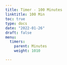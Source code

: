 ```yaml
---
title: Timer - 100 Minutes
linktitle: 100 Min
toc: true
type: docs
date: "2022-01-26"
draft: false
menu:
  timers:
    parent: Minutes
    weight: 1010

---
```


<br>
<br>

 <div class="container">
  <div id="app"></div>
</div>

<style>
.container {
    height: 200px;
    display: flex;
    align-items: center;
    justify-content: center;
}
</style>

<script>
// Credit: Mateusz Rybczonec

const FULL_DASH_ARRAY = 283;
const WARNING_THRESHOLD = 10;
const ALERT_THRESHOLD = 5;

const COLOR_CODES = {
  info: {
    color: "green"
  },
  warning: {
    color: "orange",
    threshold: WARNING_THRESHOLD
  },
  alert: {
    color: "red",
    threshold: ALERT_THRESHOLD
  }
};

const TIME_LIMIT = 60*100;
let timePassed = 0;
let timeLeft = TIME_LIMIT;
let timerInterval = null;
let remainingPathColor = COLOR_CODES.info.color;

document.getElementById("app").innerHTML = `
<div class="base-timer">
  <svg class="base-timer__svg" viewBox="0 0 100 100" xmlns="http://www.w3.org/2000/svg">
    <g class="base-timer__circle">
      <circle class="base-timer__path-elapsed" cx="50" cy="50" r="45"></circle>
      <path
        id="base-timer-path-remaining"
        stroke-dasharray="283"
        class="base-timer__path-remaining ${remainingPathColor}"
        d="
          M 50, 50
          m -45, 0
          a 45,45 0 1,0 90,0
          a 45,45 0 1,0 -90,0
        "
      ></path>
    </g>
  </svg>
  <span id="base-timer-label" class="base-timer__label">${formatTime(
    timeLeft
  )}</span>
</div>
`;

startTimer();

function onTimesUp() {
  clearInterval(timerInterval);
}

function startTimer() {
  timerInterval = setInterval(() => {
    timePassed = timePassed += 1;
    timeLeft = TIME_LIMIT - timePassed;
    document.getElementById("base-timer-label").innerHTML = formatTime(
      timeLeft
    );
    setCircleDasharray();
    setRemainingPathColor(timeLeft);

    if (timeLeft === 0) {
      onTimesUp();
    }
  }, 1000);
}

function formatTime(time) {
  const minutes = Math.floor(time / 60);
  let seconds = time % 60;

  if (seconds < 10) {
    seconds = `0${seconds}`;
  }

  return `${minutes}:${seconds}`;
}

function setRemainingPathColor(timeLeft) {
  const { alert, warning, info } = COLOR_CODES;
  if (timeLeft <= alert.threshold) {
    document
      .getElementById("base-timer-path-remaining")
      .classList.remove(warning.color);
    document
      .getElementById("base-timer-path-remaining")
      .classList.add(alert.color);
  } else if (timeLeft <= warning.threshold) {
    document
      .getElementById("base-timer-path-remaining")
      .classList.remove(info.color);
    document
      .getElementById("base-timer-path-remaining")
      .classList.add(warning.color);
  }
}

function calculateTimeFraction() {
  const rawTimeFraction = timeLeft / TIME_LIMIT;
  return rawTimeFraction - (1 / TIME_LIMIT) * (1 - rawTimeFraction);
}

function setCircleDasharray() {
  const circleDasharray = `${(
    calculateTimeFraction() * FULL_DASH_ARRAY
  ).toFixed(0)} 283`;
  document
    .getElementById("base-timer-path-remaining")
    .setAttribute("stroke-dasharray", circleDasharray);
}
</script>

<style>
body {
  font-family: sans-serif;
  display: grid;
  height: 100vh;
  place-items: center;
}

.base-timer {
  position: relative;
  width: 300px;
  height: 300px;
}

.base-timer__svg {
  transform: scaleX(-1);
}

.base-timer__circle {
  fill: none;
  stroke: none;
}

.base-timer__path-elapsed {
  stroke-width: 7px;
  stroke: grey;
}

.base-timer__path-remaining {
  stroke-width: 7px;
  stroke-linecap: round;
  transform: rotate(90deg);
  transform-origin: center;
  transition: 1s linear all;
  fill-rule: nonzero;
  stroke: currentColor;
}

.base-timer__path-remaining.green {
  color: rgb(65, 184, 131);
}

.base-timer__path-remaining.orange {
  color: orange;
}

.base-timer__path-remaining.red {
  color: red;
}

.base-timer__label {
  position: absolute;
  width: 300px;
  height: 300px;
  top: 0;
  display: flex;
  align-items: center;
  justify-content: center;
  font-size: 48px;
}
</style>

<br>
<br>

